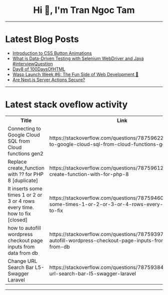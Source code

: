 <h1 align="center">Hi 👋, I'm Tran Ngoc Tam</h1>

---

# Latest Blog Posts 
<!-- BLOG-POST-LIST:START -->
- [Introduction to CSS Button Animations](https://dev.to/arsalanmee/introduction-to-css-button-animations-4322)
- [What is Data-Driven Testing with Selenium WebDriver and Java #interviewQuestion](https://dev.to/codegreen/what-is-data-driven-testing-with-selenium-webdriver-and-java-interviewquestion-3p1i)
- [Day8 of 100DaysOfHTML](https://dev.to/koichiarai/day8-of-100daysofhtml-ik3)
- [Wasp Launch Week #6: The Fun Side of Web Development 🕺](https://dev.to/wasp/wasp-launch-week-6-the-fun-side-of-web-development-52go)
- [Are Next.js Server Actions Secure?](https://dev.to/sh20raj/are-nextjs-server-actions-secure-e04)
<!-- BLOG-POST-LIST:END -->

---

# Latest stack oveflow activity
<table>
  <tr><th>Title</th><th>Link</th></tr>
  <!-- STACKOVERFLOW:START --><tr><td>Connecting to Google Cloud SQL from Cloud functions gen2</td><td>https://stackoverflow.com/questions/78759622/connecting-to-google-cloud-sql-from-cloud-functions-gen2</td></tr><tr><td>Replace create_function with ?? for PHP 8 [duplicate]</td><td>https://stackoverflow.com/questions/78759612/replace-create-function-with-for-php-8</td></tr><tr><td>It inserts some times 1 or 2 or 3 or 4 rows every time. how to fix [closed]</td><td>https://stackoverflow.com/questions/78759460/it-inserts-some-times-1-or-2-or-3-or-4-rows-every-time-how-to-fix</td></tr><tr><td>how to autofill wordpress checkout page inputs from data from db</td><td>https://stackoverflow.com/questions/78759397/how-to-autofill-wordpress-checkout-page-inputs-from-data-from-db</td></tr><tr><td>Change URL Search Bar L5-Swagger Laravel</td><td>https://stackoverflow.com/questions/78759384/change-url-search-bar-l5-swagger-laravel</td></tr><!-- STACKOVERFLOW:END -->
</table>

---


